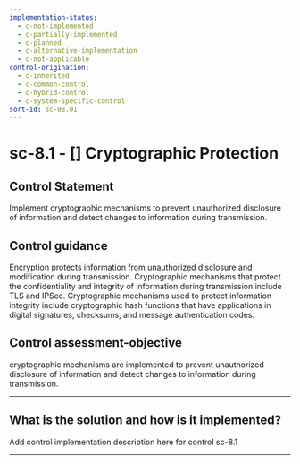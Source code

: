 ```yaml
---
implementation-status:
  - c-not-implemented
  - c-partially-implemented
  - c-planned
  - c-alternative-implementation
  - c-not-applicable
control-origination:
  - c-inherited
  - c-common-control
  - c-hybrid-control
  - c-system-specific-control
sort-id: sc-08.01
---
```


# sc-8.1 - \[\] Cryptographic Protection

## Control Statement

Implement cryptographic mechanisms to prevent unauthorized disclosure of information and detect changes to information during transmission.

## Control guidance

Encryption protects information from unauthorized disclosure and modification during transmission. Cryptographic mechanisms that protect the confidentiality and integrity of information during transmission include TLS and IPSec. Cryptographic mechanisms used to protect information integrity include cryptographic hash functions that have applications in digital signatures, checksums, and message authentication codes.

## Control assessment-objective

cryptographic mechanisms are implemented to prevent unauthorized disclosure of information and detect changes to information during transmission.

______________________________________________________________________

## What is the solution and how is it implemented?

Add control implementation description here for control sc-8.1

______________________________________________________________________
